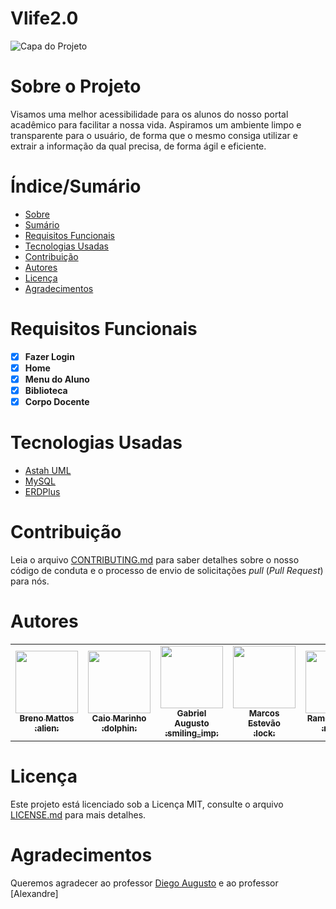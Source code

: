 # Vlife2.0

![Capa do Projeto](https://cdn.discordapp.com/attachments/817767802236698676/913226147905536070/Design_sem_nome.png)

# Sobre o Projeto

Visamos uma melhor acessibilidade para os alunos do nosso portal acadêmico para facilitar a nossa vida. Aspiramos um ambiente limpo e transparente para o usuário, de forma que o mesmo consiga utilizar e extrair a informação da qual precisa, de forma ágil e eficiente.

<h4 align="center"> 
	
</h4>

# Índice/Sumário

* [Sobre](#sobre-o-projeto)
* [Sumário](#índice/sumário)
* [Requisitos Funcionais](#requisitos-funcionais)
* [Tecnologias Usadas](#tecnologias-usadas)
* [Contribuição](#contribuição)
* [Autores](#autores)
* [Licença](#licença)
* [Agradecimentos](#agradecimentos)


# Requisitos Funcionais 

- [x] **Fazer Login**
- [x] **Home**
- [X] **Menu do Aluno**
- [X] **Biblioteca**
- [X] **Corpo Docente**

# Tecnologias Usadas

- [Astah UML](https://astah.net/)
- [MySQL](https://www.mysql.com/)
- [ERDPlus](https://erdplus.com/)

# Contribuição

Leia o arquivo [CONTRIBUTING.md](CONTRIBUTING.md) para saber detalhes sobre o nosso código de conduta e o processo de envio de solicitações *pull* (*Pull Request*) para nós.

# Autores
<div> 
	<table> 
		<td align="center"><a href="https://github.com/BrenoMattos"><img src="https://avatars.githubusercontent.com/u/90527982?v=4" width="100px;" alt=""/><br /><sub><b>Breno Mattos <br/> :alien:</b></sub></a></td>
		<td align="center"><a href="https://github.com/cdamarinho"><img src="https://avatars.githubusercontent.com/u/92127043?v=4" width="100px;" alt=""/><br /><sub><b>Caio Marinho <br/> :dolphin:</b></sub></a></td>
		<td align="center"><a href="https://github.com/GabrielaplDev"><img src="https://avatars.githubusercontent.com/u/90151540?v=4" width="100px;" alt=""/><br /><sub><b>Gabriel Augusto <br/> :smiling_imp: </b></sub></a></td>
		<td align="center"><a href="https://github.com/Excannor"><img src="https://avatars.githubusercontent.com/u/82294214?v=4" width="100px;" alt=""/><br /><sub><b>Marcos Estevão <br/> :lock: </b></sub></a></td>
		<td align="center"><a href="https://github.com/ramon-n"><img src="https://avatars.githubusercontent.com/u/88009771?v=4" width="100px;" alt=""/><br /><sub><b>Ramon Pereira <br/> :rocket: </b></sub></a></td>
		<td align="center"><a href="https://github.com/formagini1"><img src="https://avatars.githubusercontent.com/u/90337265?v=4" width="100px;" alt=""/><br /><sub><b>Ryan Augusto <br/> :crown: </b></sub></a></td>
		<td align="center"><a href="https://github.com/ttcalazans"><img src="https://avatars.githubusercontent.com/u/90580933?v=4" width="100px;" alt=""/><br /><sub><b>Thiago Calazans <br/> :computer: </b></sub></a></td>
	</table>	
</div>

# Licença

Este projeto está licenciado sob a Licença MIT,  consulte o arquivo [LICENSE.md](LICENSE.md) para mais detalhes.

# Agradecimentos

Queremos agradecer ao professor [Diego Augusto](https://github.com/profdiegoaugusto) e ao professor [Alexandre]
